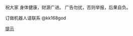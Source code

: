 祝大家
身体健康，财源广进。
广告勿扰，否则举报，后果自负。


订做机器人请联系  @kk168god

[提示](https://raw.githubusercontent.com/nmcvb/0123/main/ab.jpg)

